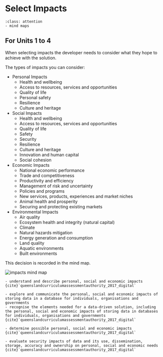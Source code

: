 # Select Impacts

```{admonition} Tools used:
:class: attention
- mind maps
```
## For Units 1 to 4
When selecting impacts the developer needs to consider what they hope to achieve with the solution.

The types of impacts you can consider:
- Personal Impacts
  - Health and wellbeing
  - Access to resources, services and opportunities
  - Quality of life
  - Personal safety
  - Resilience
  - Culture and heritage
- Social Impacts
  - Health and wellbeing
  - Access to resources, services and opportunities
  - Quality of life
  - Safety
  - Security
  - Resilience
  - Culture and heritage
  - Innovation and human capital
  - Social cohesion
- Economic Impacts
  - National economic performance
  - Trade and competitiveness
  - Productivity and efficiency
  - Management of risk and uncertainty
  - Policies and programs
  - New services, products, experiences and market niches
  - Animal health and prosperity
  - Securing and protecting existing markets
- Environmental Impacts
  - Air quality
  - Ecosystem health and integrity (natural capital)
  - Climate
  - Natural hazards mitigation
  - Energy generation and consumption
  - Land quality
  - Aquatic environments
  - Built environments

This decision is recorded in the mind map.

![impacts mind map](./assests/mm_impact.png)

```{admonition} Unit 1 subject matter covered:
- understand and describe personal, social and economic impacts
{cite}`queenslandcurriculumassessmentauthority_2017_digital`
```

```{admonition} Unit 2 subject matter covered:
- explore and communicate the personal, social and economic impacts of storing data in a database for individuals, organisations and governments
- recognise the elements needed for a data-driven solution, including the personal, social and economic impacts of storing data in databases for individuals, organisations and governments
{cite}`queenslandcurriculumassessmentauthority_2017_digital`
```

```{admonition} Unit 3 subject matter covered:
- determine possible personal, social and economic impacts
{cite}`queenslandcurriculumassessmentauthority_2017_digital`
```

```{admonition} Unit 4 subject matter covered:
- evaluate security impacts of data and its use, dissemination, storage, accuracy and ownership on personal, social and economic needs
{cite}`queenslandcurriculumassessmentauthority_2017_digital`
```